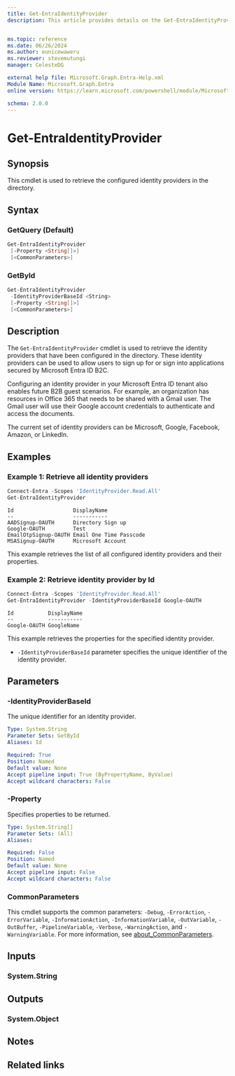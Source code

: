 ```yaml
---
title: Get-EntraIdentityProvider
description: This article provides details on the Get-EntraIdentityProvider command.


ms.topic: reference
ms.date: 06/26/2024
ms.author: eunicewaweru
ms.reviewer: stevemutungi
manager: CelesteDG

external help file: Microsoft.Graph.Entra-Help.xml
Module Name: Microsoft.Graph.Entra
online version: https://learn.microsoft.com/powershell/module/Microsoft.Graph.Entra/Get-EntraIdentityProvider

schema: 2.0.0
---
```


# Get-EntraIdentityProvider

## Synopsis

This cmdlet is used to retrieve the configured identity providers in the directory.

## Syntax

### GetQuery (Default)

```powershell
Get-EntraIdentityProvider
 [-Property <String[]>]
 [<CommonParameters>]
```

### GetById

```powershell
Get-EntraIdentityProvider
 -IdentityProviderBaseId <String>
 [-Property <String[]>]
 [<CommonParameters>]
```

## Description

The `Get-EntraIdentityProvider` cmdlet is used to retrieve the identity providers that have been configured in the directory.
These identity providers can be used to allow users to sign up for or sign into applications secured by Microsoft Entra ID B2C.

Configuring an identity provider in your Microsoft Entra ID tenant also enables future B2B guest scenarios.
For example, an organization has resources in Office 365 that needs to be shared with a Gmail user.
The Gmail user will use their Google account credentials to authenticate and access the documents.

The current set of identity providers can be Microsoft, Google, Facebook, Amazon, or LinkedIn.

## Examples

### Example 1: Retrieve all identity providers

```powershell
Connect-Entra -Scopes 'IdentityProvider.Read.All'
Get-EntraIdentityProvider
```

```Output
Id                   DisplayName
--                   -----------
AADSignup-OAUTH      Directory Sign up
Google-OAUTH         Test
EmailOtpSignup-OAUTH Email One Time Passcode
MSASignup-OAUTH      Microsoft Account
```

This example retrieves the list of all configured identity providers and their properties.

### Example 2: Retrieve identity provider by Id

```powershell
Connect-Entra -Scopes 'IdentityProvider.Read.All'
Get-EntraIdentityProvider -IdentityProviderBaseId Google-OAUTH
```

```Output
Id           DisplayName
--           -----------
Google-OAUTH GoogleName
```

This example retrieves the properties for the specified identity provider.

- `-IdentityProviderBaseId` parameter specifies the unique identifier of the identity provider.

## Parameters

### -IdentityProviderBaseId

The unique identifier for an identity provider.

```yaml
Type: System.String
Parameter Sets: GetById
Aliases: Id

Required: True
Position: Named
Default value: None
Accept pipeline input: True (ByPropertyName, ByValue)
Accept wildcard characters: False
```

### -Property

Specifies properties to be returned.

```yaml
Type: System.String[]
Parameter Sets: (All)
Aliases:

Required: False
Position: Named
Default value: None
Accept pipeline input: False
Accept wildcard characters: False
```

### CommonParameters

This cmdlet supports the common parameters: `-Debug`, `-ErrorAction`, `-ErrorVariable`, `-InformationAction`, `-InformationVariable`, `-OutVariable`, `-OutBuffer`, `-PipelineVariable`, `-Verbose`, `-WarningAction`, and `-WarningVariable`. For more information, see [about_CommonParameters](https://go.microsoft.com/fwlink/?LinkID=113216).

## Inputs

### System.String

## Outputs

### System.Object

## Notes

## Related links
